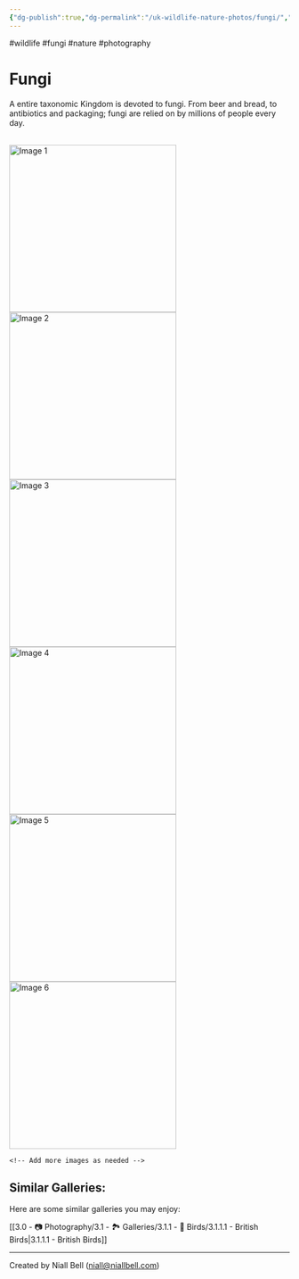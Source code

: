 ```yaml
---
{"dg-publish":true,"dg-permalink":"/uk-wildlife-nature-photos/fungi/","permalink":"/uk-wildlife-nature-photos/fungi/","title":"Fungi","hide":true,"tags":["wildlife","nature","photography"],"noteIcon":null,"created":"2024-04-17T20:50:28.419+01:00","updated":"2024-05-12T22:02:00.015+01:00"}
---
```


#wildlife #fungi #nature #photography 
# Fungi

A entire taxonomic Kingdom is devoted to fungi. From beer and bread, to antibiotics and packaging; fungi are relied on by millions of people every day.

<br>
<div class="gallery">
    <a href="https://i.imgur.com/KgIi56J.jpeg" data-fancybox="gallery">
        <img src="https://i.imgur.com/KgIi56J.jpeg" alt="Image 1" width="300">
    </a>
    <a href="https://i.imgur.com/TQk0Ydw.jpeg" data-fancybox="gallery">
        <img src="https://i.imgur.com/TQk0Ydw.jpeg" alt="Image 2" width="300">
    </a>
    <a href="https://i.imgur.com/2MrhVQh.jpeg" data-fancybox="gallery">
        <img src="https://i.imgur.com/2MrhVQh.jpeg" alt="Image 3" width="300">
    </a>
    <a href="https://i.imgur.com/N3cutJ8.jpeg" data-fancybox="gallery">
        <img src="https://i.imgur.com/N3cutJ8.jpeg" alt="Image 4" width="300">
    </a>
    <a href="https://i.imgur.com/Jx5qB8u.jpeg" data-fancybox="gallery">
        <img src="https://i.imgur.com/Jx5qB8u.jpeg" alt="Image 5" width="300">
    </a>
    <a href="https://i.imgur.com/1WnqV0R.jpeg" data-fancybox="gallery">
        <img src="https://i.imgur.com/1WnqV0R.jpeg" alt="Image 6" width="300">
    </a>

    <!-- Add more images as needed -->
</div>

## Similar Galleries:

Here are some similar galleries you may enjoy:

[[3.0 - 📷 Photography/3.1 - 🏞️ Galleries/3.1.1 - 🦅 Birds/3.1.1.1 - British Birds\|3.1.1.1 - British Birds]]

---
Created by Niall Bell (niall@niallbell.com)